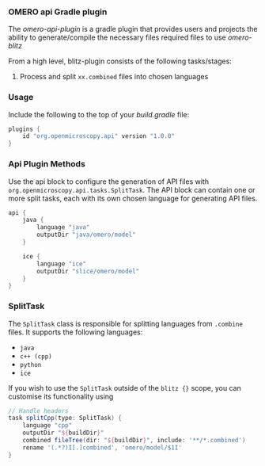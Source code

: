 ### OMERO api Gradle plugin

The _omero-api-plugin_ is a gradle plugin that provides users and projects the ability to generate/compile the necessary files
required files to use _omero-blitz_

From a high level, blitz-plugin consists of the following tasks/stages:

1. Process and split `xx.combined` files into chosen languages

### Usage

Include the following to the top of your _build.gradle_ file:

```groovy
plugins {
    id "org.openmicroscopy.api" version "1.0.0"
}
```

### Api Plugin Methods

Use the api block to configure the generation of API files with `org.openmicroscopy.api.tasks.SplitTask`.
The API block can contain one or more split tasks, each with its own chosen language for generating API files.

```groovy
api {
    java {
        language "java"
        outputDir "java/omero/model"
    }

    ice {
        language "ice"
        outputDir "slice/omero/model"
    }
}
```

### SplitTask

The `SplitTask` class is responsible for splitting languages from `.combine` files.
It supports the following languages:
* `java`
* `c++ (cpp)`
* `python`
* `ice`

If you wish to use the `SplitTask` outside of the `blitz {}` scope, you can customise
its functionality using

```groovy
// Handle headers
task splitCpp(type: SplitTask) {
    language "cpp"
    outputDir "${buildDir}"
    combined fileTree(dir: "${buildDir}", include: '**/*.combined')
    rename '(.*?)I[.]combined', 'omero/model/$1I'
}
```
